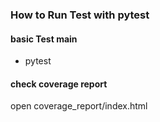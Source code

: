 ### How to Run Test with pytest

#### basic Test main
- pytest 


#### check coverage report
open coverage_report/index.html
